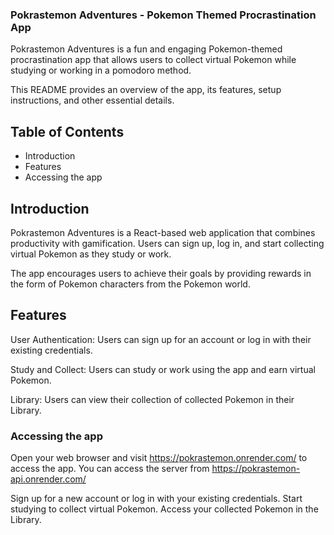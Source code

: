 ### Pokrastemon Adventures - Pokemon Themed Procrastination App

Pokrastemon Adventures is a fun and engaging Pokemon-themed procrastination app that allows users to collect virtual Pokemon while studying or working in a pomodoro method.

This README provides an overview of the app, its features, setup instructions, and other essential details.

## Table of Contents 
- Introduction
- Features 
- Accessing the app

## Introduction

Pokrastemon Adventures is a React-based web application that combines productivity with gamification. Users can sign up, log in, and start collecting virtual Pokemon as they study or work.

The app encourages users to achieve their goals by providing rewards in the form of Pokemon characters from the Pokemon world.

## Features

User Authentication: Users can sign up for an account or log in with their existing credentials.

Study and Collect:
Users can study or work using the app and earn virtual Pokemon.

Library:
Users can view their collection of collected Pokemon in their Library.

### Accessing the app
Open your web browser and visit https://pokrastemon.onrender.com/ to access the app.
You can access the server from https://pokrastemon-api.onrender.com/

Sign up for a new account or log in with your existing credentials.
Start studying to collect virtual Pokemon.
Access your collected Pokemon in the Library.


